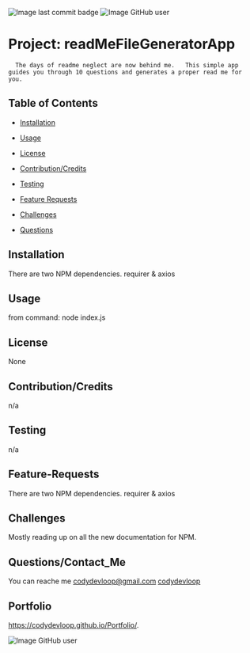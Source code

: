 ![Image last commit badge]( https://img.shields.io/github/last-commit/codydevloop/readMeFileGeneratorApp)
   ![Image GitHub user](https://avatars3.githubusercontent.com/u/60554516?v=4)
   # Project: readMeFileGeneratorApp 
   
      The days of readme neglect are now behind me.   This simple app guides you through 10 questions and generates a proper read me for you.

   ## Table of Contents
   * [Installation](#installation)
  
   * [Usage](#usage)
   
   * [License](#license)

   * [Contribution/Credits](#Contributions/Credits)
  
   * [Testing](#testing)
 
   * [Feature Requests](#Feature-Requests)
   
   * [Challenges](#challenges)
  
   * [Questions](#questions)

## Installation
There are two NPM dependencies.  requirer & axios
## Usage
from command: node index.js
## License
None
## Contribution/Credits
n/a
## Testing
n/a
## Feature-Requests
There are two NPM dependencies.  requirer & axios
## Challenges
Mostly reading up on all the new documentation for NPM.
## Questions/Contact_Me
You can reache me codydevloop@gmail.com
[codydevloop](codydevloop)
## Portfolio
https://codydevloop.github.io/Portfolio/.

![Image GitHub user](https://avatars3.githubusercontent.com/u/60554516?v=4)

  